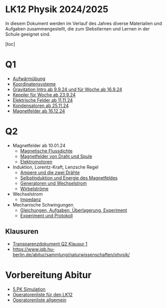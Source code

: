 LK12 Physik 2024/2025
======================

In diesem Dokument werden im Verlauf des Jahres diverse Materialien und Aufgaben zusammengestellt, die zum Slebstlernen und Lernen in der Schule geeignet sind.

[toc]

# Q1

- [Aufwärmübung](01_Diskussion_Fachartikel.md)
- [Koordinatensysteme](01_Koordinatensysteme_Felder.md)
- [Gravitation Intro ab 9.9.24 und für Woche ab 16.9.24](02_Newton_Gravitation.md)
- [Keppler für Woche ab 23.9.24](03_Kepler.slides.md)
- [Elektrische Felder ab 11.11.24](04_elektrische_Felder.md)
- [Kondensatoren ab 25.11.24](05_Kondensatoren.md)
- [Magnetfelder ab 16.12.24](06_Magnetfelder.md)

# Q2

- Magnetfelder ab 10.01.24
    - [Magnetische Flussdichte](07_Magentische_Flussdichte.md)
    - [Magnetfelder von Draht und Spule](08_Magnetfelder_Draht_Spule.slides.md)
    - [Elektromotoren](09_Elektromotor.slides.md)
- Induktion, Lorentz-Kraft, Lenzsche Regel
    - [Ampere und die zwei Drähte](10_historisch_Ampere.md)
    - [Selbstinduktion und Energie des Magnetfeldes](11_Spule_als_Energiespeicher.md)
    - [Generatoren und Wechselstrom](12_Generator_Wechselstrom.md)
    - [Wirbelströme](13_Wirbelströme.slides.md)
- Wechselstrom
    - [Impedanz](14_Widerstand_Kondensator_Spule.md)
- Mechanische Schwingungen
    - [Gleichungen, Aufgaben, Überlagerung, Experiment](15_mechanische_Schwingungen.slides.md)
    - [Experiment und Protokoll](15_mechanische_Schwingungen_experiment.md)
    
    
## Klausuren

- [Transparenzdokument Q2 Klausur 1](Transparenzdokument_Q2_Klausur-1.md)
- https://www.iqb.hu-berlin.de/abitur/sammlung/naturwissenschaften/physik/

# Vorbereitung Abitur    

- [5.PK Simulation](../5.PK_Simulationen_Themenvorschläge.md)
- [Operatorenliste für den LK12](./Operatoren_IQB_2025_LK12.md)
- [Operatorenliste allgemein](../Operatoren_IQB_2025.md)

